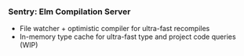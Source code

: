 
### Sentry: Elm Compilation Server

- File watcher + optimistic compiler for ultra-fast recompiles
- In-memory type cache for ultra-fast type and project code queries (WIP)

